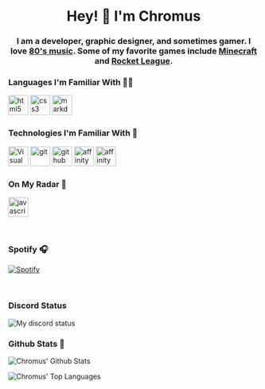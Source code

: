<!-- My Links/Socials -->
[stats]: https://github.com/anuraghazra/github-readme-stats
[vanillaextract]: https://discord.io/vanillaextract
[website]: https://chromus-dev.github.io
[youtube]: https://www.youtube.com/channel/UCF9UXPuVNxAqHAdK1O-xI-w
[spotify]: https://open.spotify.com/user/csf5ivmzarxnrbpfi18vbe4id

<!-- Languages -->
[html]: https://en.wikipedia.org/wiki/HTML
[css]: https://en.wikipedia.org/wiki/CSS
[markdown]: https://www.markdownguide.org/

<!-- Tools -->
[vscode]: https://code.visualstudio.com/
[github]: https://www.github.com/
[git]: https://git-scm.com/
[afdesigner]: https://affinity.serif.com/en-us/designer/
[afphoto]: https://affinity.serif.com/en-us/photo/


<!-- Radar -->
[javascript]: https://en.wikipedia.org/wiki/JavaScript

<!-- Title -->
<h1 align="center">Hey! 👋 I'm Chromus</h1>
<h3 align="center">I am a developer, graphic designer, and sometimes gamer. I love <a href="https://open.spotify.com/playlist/77T2I0mzFFVkxjNfcvF1Nd?si=IwBJ0lHJSImBThk20KdjBA">80's music</a>. Some of my favorite games include <a href="https://www.minecraft.net/">Minecraft</a> and <a href="https://rocketleague.com">Rocket League</a>.</h3>

### Languages I'm Familiar With 👨‍💻
[<img src="https://devicons.github.io/devicon/devicon.git/icons/html5/html5-original-wordmark.svg" alt="html5" width="40" height="40"/>][html]
[<img src="https://devicons.github.io/devicon/devicon.git/icons/css3/css3-original-wordmark.svg" alt="css3" width="40" height="40"/>][css]
[<img src="https://cdn.onlinewebfonts.com/svg/img_2398.svg" alt="markdown" width="40" height="40"/>][markdown]

### Technologies I'm Familiar With 🔧
[<img src="https://upload.wikimedia.org/wikipedia/commons/thumb/9/9a/Visual_Studio_Code_1.35_icon.svg/1024px-Visual_Studio_Code_1.35_icon.svg.png" alt="Visual Studio Code" width="40" height="40"/>][vscode]
[<img src="https://www.vectorlogo.zone/logos/git-scm/git-scm-icon.svg" alt="git" width="40" height="40"/>][git]
[<img src="https://devicon.dev/devicon.git/icons/github/github-original.svg" alt="github" width="40" height="40"/>][github]
[<img src="https://upload.wikimedia.org/wikipedia/commons/9/9e/Affinity_designer_icon_2019.png" alt="affinity designer" width="40" height="40"/>][afdesigner]
[<img src="https://upload.wikimedia.org/wikipedia/commons/9/9c/Affinity_Photo_icon.png" alt="affinity designer" width="40" height="40"/>][afphoto]

### On My Radar 🔎
[<img src="https://devicons.github.io/devicon/devicon.git/icons/javascript/javascript-original.svg" alt="javascript" width="40" height="40"/>][javascript]

<br>

### Spotify 🎧
[![Spotify](https://novatorem-b1zrxxjw6.vercel.app/api/spotify)](https://open.spotify.com/user/csf5ivmzarxnrbpfi18vbe4id)

<br>

### Discord Status
<img align="center" src="https://gt.bigdumb.gq/api/badge/511758610720751626?color1=FEFEFE&textcolor=53BE8E&font=Arial&gradient=false&borderradius=15&bordercolor=#E4E2E2&borderwidth=100" alt="My discord status">


<br>

### Github Stats 📄
![Chromus' Github Stats](https://github-readme-stats.vercel.app/api?username=Chromus-dev&theme=vue&count_private=true&show_icons=true)

![Chromus' Top Languages](https://github-readme-stats.vercel.app/api/top-langs/?username=Chromus-dev&layout=compact&theme=vue)

